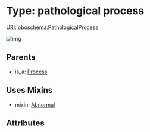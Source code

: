 
# Type: pathological process




URI: [oboschema:PathologicalProcess](http://purl.obolibrary.org/oboschema/PathologicalProcess)


![img](http://yuml.me/diagram/nofunky;dir:TB/class/[Process],[PathologicalProcess]uses%20-.->[Abnormal],[Process]^-[PathologicalProcess],[Abnormal])

## Parents

 *  is_a: [Process](Process.md)

## Uses Mixins

 *  mixin: [Abnormal](Abnormal.md)

## Attributes


